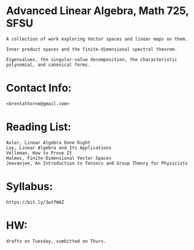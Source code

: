 # Advanced Linear Algebra, Math 725, SFSU
	A collection of work exploring Vector spaces and linear maps on them.

	Inner product spaces and the finite-dimensional spectral theorem. 

	Eigenvalues, the singular-value decomposition, the characteristic polynomial, and canonical forms.

# Contact Info:
	<brentathorne@gmail.com>
# Reading List:
	Axler, Linear Algebra Done Right
	Lay, Linear Algebra and Its Applications
	Velleman, How to Prove It
	Halmos, Finite-Dimensional Vector Spaces
	Jeevanjee, An Introduction to Tensors and Group Theory for Physicists
# Syllabus:
	https://bit.ly/3wtfWAZ
# HW:
	drafts on Tuesday, sumbitted on Thurs.
